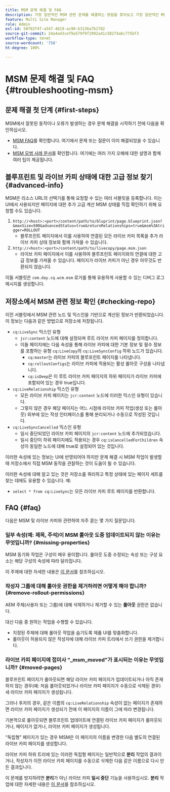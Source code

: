 ```yaml
---
title: MSM 문제 해결 및 FAQ
description: 가장 일반적인 MSM 관련 문제를 해결하는 방법을 찾아보고 가장 일반적인 MSM 관련 질문에 대한 답변을 받아 보십시오.
feature: Multi Site Manager
role: Admin
exl-id: 50f02f4f-a347-4619-ac90-b3136a7b1782
source-git-commit: 24a4a43cef9a579f9f2992a41c582f4a6c775bf3
workflow-type: tm+mt
source-wordcount: '758'
ht-degree: 100%

---
```


# MSM 문제 해결 및 FAQ {#troubleshooting-msm}

## 문제 해결 첫 단계 {#first-steps}

MSM에서 잘못된 동작이나 오류가 발생하는 경우 문제 해결을 시작하기 전에 다음을 확인하십시오.

* [MSM FAQ](#faq)를 확인합니다. 여기에서 문제 또는 질문이 이미 해결되었을 수 있습니다.
* [MSM 모범 사례 문서](best-practices.md)를 확인합니다. 여기에는 여러 가지 오해에 대한 설명과 함께 여러 팁이 제공됩니다.

## 블루프린트 및 라이브 카피 상태에 대한 고급 정보 찾기 {#advanced-info}

MSM은 리소스 URL의 선택기를 통해 요청할 수 있는 여러 서블릿을 등록합니다. 이는 UI에서 사용되지만 페이지에 대한 추가 고급 계산 MSM 상태를 직접 확인하기 위해 요청할 수도 있습니다.

1. `http://<host>:<port>/content/path/to/bluprint/page.blueprint.json?&maxSize=500&advancedStatus=true&returnRelationships=true&msm%3Atrigger=ROLLOUT`
   * 블루프린트 페이지에서 이를 사용하여 연결된 모든 라이브 카피 목록을 추가 라이브 카피 상태 정보와 함께 가져올 수 있습니다.
1. `http://<host>:<port>/content/path/to/livecopy/page.msm.json`
   * 라이브 카피 페이지에서 이를 사용하여 블루프린트 페이지와의 연결에 대한 고급 정보를 가져올 수 있습니다. 페이지가 라이브 카피가 아닌 경우 아무것도 반환되지 않습니다.

이들 서블릿은 `com.day.cq.wcm.msm` 로거를 통해 유용하게 사용할 수 있는 디버그 로그 메시지를 생성합니다.

## 저장소에서 MSM 관련 정보 확인 {#checking-repo}

이전 서블릿에서 MSM 관련 노드 및 믹스인을 기반으로 계산된 정보가 반환되었습니다. 이 정보는 다음과 같은 방법으로 저장소에 저장됩니다.

* `cq:LiveSync` 믹스인 유형
   * `jcr:content` 노드에 대해 설정되며 루트 라이브 카피 페이지를 정의합니다.
   * 이들 페이지에는 다음 속성을 통해 라이브 카피에 대한 기본 정보 및 필수 정보를 포함하는 유형 `cq:LiveCopy`의 `cq:LiveSyncConfig` 하위 노드가 있습니다.
      * `cq:master`는 라이브 카피의 블루프린트 페이지를 나타냅니다.
      * `cq:rolloutConfigs`는 라이브 카피에 적용되는 활성 롤아웃 구성을 나타냅니다.
      * `cq:isDeep`은 이 루트 라이브 카피 페이지의 하위 페이지가 라이브 카피에 포함되어 있는 경우 true입니다.
* `cq:LiveRelationship` 믹스인 유형
   * 모든 라이브 카피 페이지는 `jcr:content` 노드에 이러한 믹스인 유형이 있습니다.
   * 그렇지 않은 경우 해당 페이지는 어느 시점에 라이브 카피 작업(생성 또는 롤아웃) 외부에 있는 작성 인터페이스를 통해 분리되거나 수동으로 작성된 것입니다.
* `cq:LiveSyncCancelled` 믹스인 유형
   * 일시 중단되었던 라이브 카피 페이지의 `jcr:content` 노드에 추가되었습니다.
   * 일시 중단이 하위 페이지에도 적용되는 경우 `cq:isCancelledForChildren` 속성이 동일한 노드에 대해 true로 설정되어 있는 것입니다.

이러한 속성에 있는 정보는 UI에 반영되어야 하지만 문제 해결 시 MSM 작업이 발생할 때 저장소에서 직접 MSM 동작을 관찰하는 것이 도움이 될 수 있습니다.

이러한 속성에 대해 알고 있는 것은 저장소를 쿼리하고 특정 상태에 있는 페이지 세트를 찾는 데에도 유용할 수 있습니다. 예:

* `select * from cq:LiveSync`는 모든 라이브 카피 루트 페이지를 반환합니다.

## FAQ {#faq}

다음은 MSM 및 라이브 카피와 관련하여 자주 묻는 몇 가지 질문입니다.

### 일부 속성(예: 제목, 주석)이 MSM 롤아웃 도중 업데이트되지 않는 이유는 무엇입니까? {#missing-properties}

MSM 동기화 작업은 구성이 매우 용이합니다. 롤아웃 도중 수정되는 속성 또는 구성 요소는 해당 구성의 속성에 따라 달라집니다.

이 주제에 대한 자세한 내용은 [이 문서](best-practices.md)를 참조하십시오.

### 작성자 그룹에 대해 롤아웃 권한을 제거하려면 어떻게 해야 합니까? {#remove-rollout-permissions}

AEM 주체(사용자 또는 그룹)에 대해 삭제하거나 제거할 수 있는 **롤아웃** 권한은 없습니다.

대신 다음 중 원하는 작업을 수행할 수 있습니다.

* 지정된 주체에 대해 롤아웃 작업을 숨기도록 제품 UI를 맞춤화합니다.
* 롤아웃이 허용되지 않은 작성자에 대해 라이브 카피 트리에서 쓰기 권한을 제거합니다.

### 라이브 카피 페이지에 접미사 “_msm_moved”가 표시되는 이유는 무엇입니까? {#moved-pages}

블루프린트 페이지가 롤아웃되면 해당 라이브 카피 페이지가 업데이트되거나 아직 존재하지 않는 경우(예: 처음 롤아웃되었거나 라이브 카피 페이지가 수동으로 삭제된 경우) 새 라이브 카피 페이지가 생성됩니다.

그러나 후자의 경우, 같은 이름의 `cq:LiveRelationship` 속성이 없는 페이지가 존재하면 라이브 카피 페이지가 생성되기 전에 이 페이지의 이름이 그에 따라 변경됩니다.

기본적으로 롤아웃되면 블루프린트 업데이트에 연결된 라이브 카피 페이지가 롤아웃되거나, 페이지가 없거나, 라이브 카피 페이지가 생성됩니다.

“독립형” 페이지가 있는 경우 MSM은 이 페이지의 이름을 변경한 다음 별도의 연결된 라이브 카피 페이지를 생성합니다.

라이브 카피 하위 트리에 있는 이러한 독립형 페이지는 일반적으로 **분리** 작업의 결과이거나, 작성자가 이전 라이브 카피 페이지를 수동으로 삭제한 다음 같은 이름으로 다시 만든 결과입니다.

이 문제를 방지하려면 **분리**&#x200B;가 아닌 라이브 카피 **일시 중단** 기능을 사용하십시오. **분리** 작업에 대한 자세한 내용은 [이 문서](creating-live-copies.md)를 참조하십시오.
